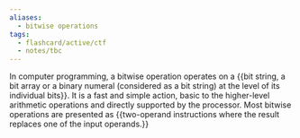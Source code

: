 ```yaml
---
aliases:
  - bitwise operations
tags:
  - flashcard/active/ctf
  - notes/tbc
---
```


 In computer programming, a bitwise operation operates on a {{bit string, a bit array or a binary numeral (considered as a bit string) at the level of its individual bits}}. It is a fast and simple action, basic to the higher-level arithmetic operations and directly supported by the processor. Most bitwise operations are presented as {{two-operand instructions where the result replaces one of the input operands.}}
